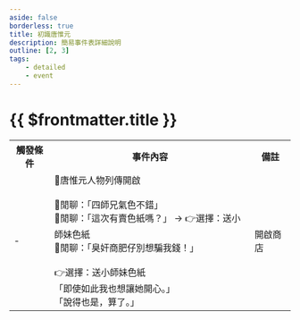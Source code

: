 ```yaml
---
aside: false
borderless: true
title: 初識唐惟元
description: 簡易事件表詳細說明
outline: [2, 3]
tags:
    - detailed
    - event
---
```


# {{ $frontmatter.title }}

<Table class="timeline-table">
    <tr class="timeline-header">
        <th>觸發條件</th>
        <th>事件內容</th>
        <th>備註</th>
    </tr>
	<tr>
		<td>-</td>
		<td>
			📖唐惟元人物列傳開啟<br>
			<br>
			💬閒聊：「四師兄氣色不錯」<br>
			<span title="銀兩<50：唐惟元-1">💬閒聊：「這次有賣色紙嗎？」 → 👉選擇：送小師妹色紙 </span> <br>
			💬閒聊：「臭奸商肥仔別想騙我錢！」<br>
			<br>
			👉選擇：送小師妹色紙<br>
			<span title="銀兩-50、唐默鈴+1">「即使如此我也想讓她開心。」 </span> <br>
			<span title="處世-1、心相-10、變心+3">「說得也是，算了。」 </span> <br>
		</td>
		<td>
			開啟商店<br>
		</td>
	</tr>
</table>
